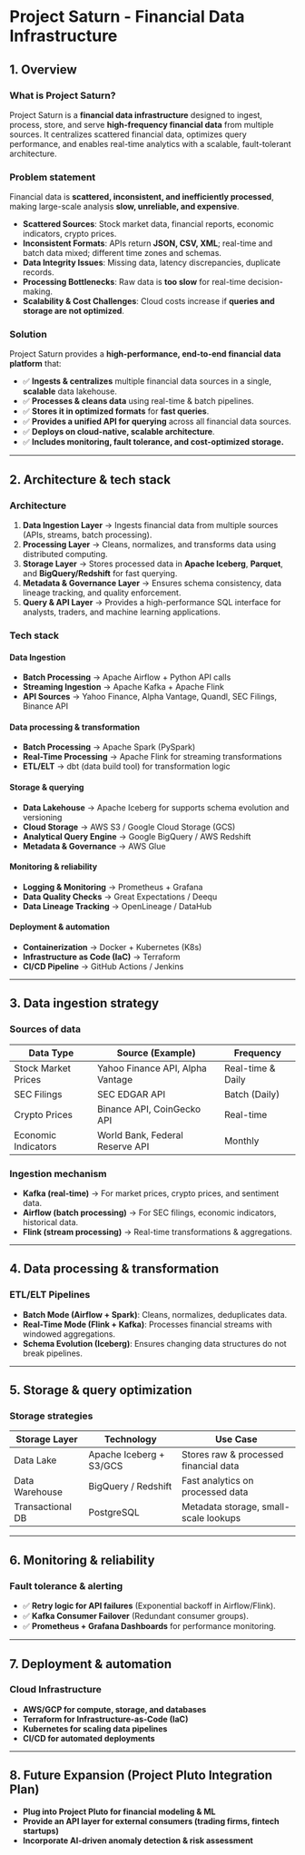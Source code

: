 # Project Saturn - Financial Data Infrastructure

## 1. Overview
### **What is Project Saturn?**
Project Saturn is a **financial data infrastructure** designed to ingest, process, store, and serve **high-frequency financial data** from multiple sources. It centralizes scattered financial data, optimizes query performance, and enables real-time analytics with a scalable, fault-tolerant architecture.

### **Problem statement**
Financial data is **scattered, inconsistent, and inefficiently processed**, making large-scale analysis **slow, unreliable, and expensive**. 
- **Scattered Sources**: Stock market data, financial reports, economic indicators, crypto prices.  
- **Inconsistent Formats**: APIs return **JSON, CSV, XML**; real-time and batch data mixed; different time zones and schemas.
- **Data Integrity Issues**: Missing data, latency discrepancies, duplicate records.
- **Processing Bottlenecks**: Raw data is **too slow** for real-time decision-making.
- **Scalability & Cost Challenges**: Cloud costs increase if **queries and storage are not optimized**.

### **Solution**
Project Saturn provides a **high-performance, end-to-end financial data platform** that:
- ✅ **Ingests & centralizes** multiple financial data sources in a single, **scalable** data lakehouse.  
- ✅ **Processes & cleans data** using real-time & batch pipelines.  
- ✅ **Stores it in optimized formats** for **fast queries**.  
- ✅ **Provides a unified API for querying** across all financial data sources.  
- ✅ **Deploys on cloud-native, scalable architecture**.  
- ✅ **Includes monitoring, fault tolerance, and cost-optimized storage.**  

---

## 2. Architecture & tech stack
### **Architecture**
1. **Data Ingestion Layer** → Ingests financial data from multiple sources (APIs, streams, batch processing). 
2. **Processing Layer** → Cleans, normalizes, and transforms data using distributed computing. 
3. **Storage Layer** → Stores processed data in **Apache Iceberg**, **Parquet**, and **BigQuery/Redshift** for fast querying. 
4. **Metadata & Governance Layer** → Ensures schema consistency, data lineage tracking, and quality enforcement. 
5. **Query & API Layer** → Provides a high-performance SQL interface for analysts, traders, and machine learning applications.  

### **Tech stack**
#### **Data Ingestion**
- **Batch Processing** → Apache Airflow + Python API calls
- **Streaming Ingestion** → Apache Kafka + Apache Flink 
- **API Sources** → Yahoo Finance, Alpha Vantage, Quandl, SEC Filings, Binance API

#### **Data processing & transformation**
- **Batch Processing** → Apache Spark (PySpark)
- **Real-Time Processing** → Apache Flink for streaming transformations
- **ETL/ELT** → dbt (data build tool) for transformation logic

#### **Storage & querying**
- **Data Lakehouse** → Apache Iceberg for supports schema evolution and versioning
- **Cloud Storage** → AWS S3 / Google Cloud Storage (GCS)
- **Analytical Query Engine** → Google BigQuery / AWS Redshift
- **Metadata & Governance** → AWS Glue

#### **Monitoring & reliability**
- **Logging & Monitoring** → Prometheus + Grafana
- **Data Quality Checks** → Great Expectations / Deequ
- **Data Lineage Tracking** → OpenLineage / DataHub

#### **Deployment & automation**
- **Containerization** → Docker + Kubernetes (K8s)
- **Infrastructure as Code (IaC)** → Terraform
- **CI/CD Pipeline** → GitHub Actions / Jenkins

---

## 3. Data ingestion strategy
### **Sources of data**
| Data Type            | Source (Example)               | Frequency  |
|----------------------|--------------------------------|------------|
| Stock Market Prices | Yahoo Finance API, Alpha Vantage | Real-time & Daily |
| SEC Filings         | SEC EDGAR API                  | Batch (Daily) |
| Crypto Prices       | Binance API, CoinGecko API    | Real-time |
| Economic Indicators | World Bank, Federal Reserve API | Monthly |

### **Ingestion mechanism**
- **Kafka (real-time)** → For market prices, crypto prices, and sentiment data.
- **Airflow (batch processing)** → For SEC filings, economic indicators, historical data.
- **Flink (stream processing)** → Real-time transformations & aggregations.

---

## 4. Data processing & transformation
### **ETL/ELT Pipelines**
- **Batch Mode (Airflow + Spark)**: Cleans, normalizes, deduplicates data.
- **Real-Time Mode (Flink + Kafka)**: Processes financial streams with windowed aggregations.
- **Schema Evolution (Iceberg)**: Ensures changing data structures do not break pipelines.

---

## 5. Storage & query optimization
### **Storage strategies**
| Storage Layer       | Technology    | Use Case |
|---------------------|--------------|----------|
| Data Lake          | Apache Iceberg + S3/GCS | Stores raw & processed financial data |
| Data Warehouse     | BigQuery / Redshift | Fast analytics on processed data |
| Transactional DB   | PostgreSQL    | Metadata storage, small-scale lookups |

---

## 6. Monitoring & reliability
### **Fault tolerance & alerting**
- ✅ **Retry logic for API failures** (Exponential backoff in Airflow/Flink).  
- ✅ **Kafka Consumer Failover** (Redundant consumer groups).  
- ✅ **Prometheus + Grafana Dashboards** for performance monitoring.  

---

## 7. Deployment & automation
### **Cloud Infrastructure**
- **AWS/GCP for compute, storage, and databases**
- **Terraform for Infrastructure-as-Code (IaC)**
- **Kubernetes for scaling data pipelines**
- **CI/CD for automated deployments**

---

## 8. Future Expansion (Project Pluto Integration Plan)
- **Plug into Project Pluto for financial modeling & ML**
- **Provide an API layer for external consumers (trading firms, fintech startups)**
- **Incorporate AI-driven anomaly detection & risk assessment**
